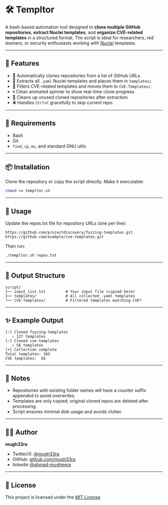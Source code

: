 
# 🛠️ Templtor

A bash-based automation tool designed to **clone multiple GitHub repositories**, **extract Nuclei templates**, and **organize CVE-related templates** in a structured format. The script is ideal for researchers, red teamers, or security enthusiasts working with [Nuclei](https://github.com/projectdiscovery/nuclei) templates.

---

## 🎯 Features

- 🚀 Automatically clones repositories from a list of GitHub URLs.
- 📁 Extracts all `.yaml` Nuclei templates and places them in `templates/`.
- 🔐 Filters CVE-related templates and moves them to `CVE-Templates/`.
- 🌀 Clean animated spinner to show real-time clone progress.
- 🧼 Cleans up unused cloned repositories after extraction.
- ❌ Handles `Ctrl+C` gracefully to skip current repo.

---

## 🧰 Requirements

- Bash
- Git
- `find`, `cp`, `mv`, and standard GNU utils

---

## 📦 Installation

Clone the repository or copy the script directly. Make it executable:

```bash
chmod +x templtor.sh
```

---

## 🚀 Usage

Update the repos.txt file for repository URLs (one per line):

```
https://github.com/projectdiscovery/fuzzing-templates.git
https://github.com/example/cve-templates.git
```

Then run:

```bash
./templtor.sh repos.txt
```

---

## 📁 Output Structure

```
script/
├── input_list.txt         # Your input file (copied here)
├── templates/             # All collected .yaml templates
└── CVE-Templates/         # Filtered templates matching CVE*
```

---

## ✨ Example Output

```
[✓] Cloned fuzzing-templates
   ↑ 127 templates
[✓] Cloned cve-templates
   ↑ 56 templates
[+] Collection complete
Total templates: 183
CVE templates:  56
```

---

## 📌 Notes

- Repositories with existing folder names will have a counter suffix appended to avoid overwrites.
- Templates are only copied; original cloned repos are deleted after processing.
- Script ensures minimal disk usage and avoids clutter.

---

## 👨‍💻 Author

**mugh33ra**

- Twitter/X: [@mugh33ra](https://x.com/mugh33ra)
- GitHub: [github.com/mugh33ra](https://github.com/mugh33ra)
- linkedin [@ahmad-mugheera](https://www.linkedin.com/ahmad-mugheera)

---

## 📝 License

This project is licensed under the [MIT License](https://opensource.org/licenses/MIT)
